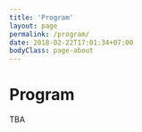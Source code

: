 ```yaml
---
title: 'Program'
layout: page
permalink: /program/
date: 2018-02-22T17:01:34+07:00
bodyClass: page-about
---
```


# Program

TBA

